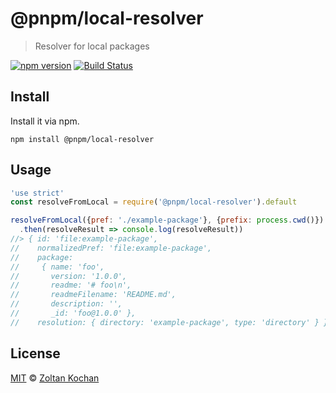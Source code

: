 # @pnpm/local-resolver

> Resolver for local packages

<!--@shields('npm', 'travis')-->
[![npm version](https://img.shields.io/npm/v/@pnpm/local-resolver.svg)](https://www.npmjs.com/package/@pnpm/local-resolver) [![Build Status](https://img.shields.io/travis/pnpm/local-resolver/master.svg)](https://travis-ci.org/pnpm/local-resolver)
<!--/@-->

## Install

Install it via npm.

    npm install @pnpm/local-resolver

## Usage

```js
'use strict'
const resolveFromLocal = require('@pnpm/local-resolver').default

resolveFromLocal({pref: './example-package'}, {prefix: process.cwd()})
  .then(resolveResult => console.log(resolveResult))
//> { id: 'file:example-package',
//    normalizedPref: 'file:example-package',
//    package:
//     { name: 'foo',
//       version: '1.0.0',
//       readme: '# foo\n',
//       readmeFilename: 'README.md',
//       description: '',
//       _id: 'foo@1.0.0' },
//    resolution: { directory: 'example-package', type: 'directory' } }

```

## License

[MIT](./LICENSE) © [Zoltan Kochan](https://www.kochan.io/)
